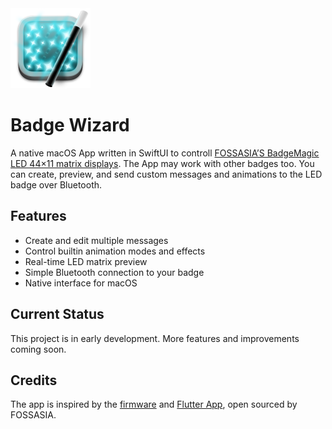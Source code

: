 <img alt="Badge Wizard App Icon for macOS, Magic wand in front of a stylized LED matrix badge" width="128" src="BadgeWizard/Assets.xcassets/AppIcon.appiconset/512.png">

# Badge Wizard
A native macOS App written in SwiftUI to controll [FOSSASIA’S BadgeMagic LED 44×11 matrix displays](https://badgemagic.fossasia.org). The App may work with other badges too. You can create, preview, and send custom messages and animations to the LED badge over Bluetooth.

## Features
- Create and edit multiple messages
- Control builtin animation modes and effects
- Real-time LED matrix preview
- Simple Bluetooth connection to your badge
- Native interface for macOS

## Current Status
This project is in early development. More features and improvements coming soon.

## Credits
The app is inspired by the [firmware](https://github.com/fossasia/badgemagic-firmware) and [Flutter App](https://github.com/fossasia/badgemagic-app), open sourced by FOSSASIA.
